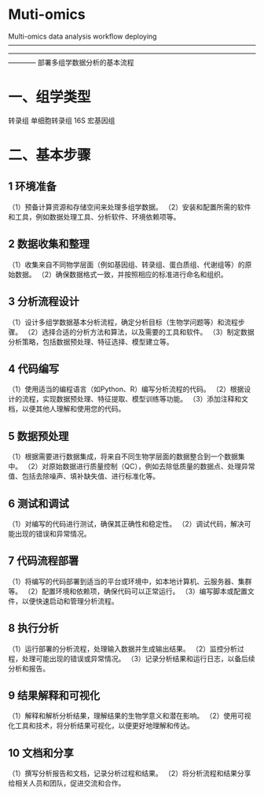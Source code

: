 # Muti-omics
Multi-omics data analysis workflow deploying
————————————————————————————————————————————————————————————————————————————
部署多组学数据分析的基本流程

# **一、组学类型**
转录组
单细胞转录组
16S
宏基因组

# **二、基本步骤**
## 1 环境准备
（1）预备计算资源和存储空间来处理多组学数据。
（2）安装和配置所需的软件和工具，例如数据处理工具、分析软件、环境依赖项等。

## 2 数据收集和整理
（1）收集来自不同物学层面（例如基因组、转录组、蛋白质组、代谢组等）的原始数据。
（2）确保数据格式一致，并按照相应的标准进行命名和组织。

## 3 分析流程设计
（1）设计多组学数据基本分析流程，确定分析目标（生物学问题等）和流程步骤。
（2）选择合适的分析方法和算法，以及需要的工具和软件。
（3）制定数据分析策略，包括数据预处理、特征选择、模型建立等。

## 4 代码编写
（1）使用适当的编程语言（如Python、R）编写分析流程的代码。
（2）根据设计的流程，实现数据预处理、特征提取、模型训练等功能。
（3）添加注释和文档，以便其他人理解和使用您的代码。

## 5 数据预处理
（1）根据需要进行数据集成，将来自不同生物学层面的数据整合到一个数据集中。
（2）对原始数据进行质量控制（QC），例如去除低质量的数据点、处理异常值、包括去除噪声、填补缺失值、进行标准化等。

## 6 测试和调试
（1）对编写的代码进行测试，确保其正确性和稳定性。
（2）调试代码，解决可能出现的错误和异常情况。

## 7 代码流程部署
（1）将编写的代码部署到适当的平台或环境中，如本地计算机、云服务器、集群等。
（2）配置环境和依赖项，确保代码可以正常运行。
（3）编写脚本或配置文件，以便快速启动和管理分析流程。

## 8 执行分析
（1）运行部署的分析流程，处理输入数据并生成输出结果。
（2）监控分析过程，处理可能出现的错误或异常情况。
（3）记录分析结果和运行日志，以备后续分析和报告。

## 9 结果解释和可视化
（1）解释和解析分析结果，理解结果的生物学意义和潜在影响。
（2）使用可视化工具和技术，将分析结果可视化，以便更好地理解和传达。

## 10 文档和分享
（1）撰写分析报告和文档，记录分析过程和结果。
（2）将分析流程和结果分享给相关人员和团队，促进交流和合作。


